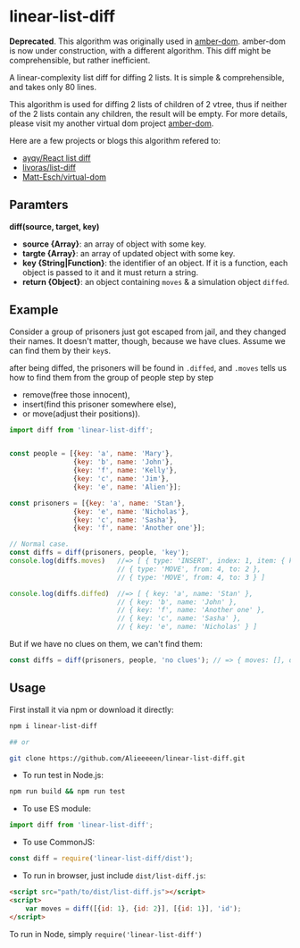 # linear-list-diff

**Deprecated**. This algorithm was originally used in [amber-dom](https://github.com/Alieeeeen/amber-dom). amber-dom is now under construction, with a different algorithm. This diff might be comprehensible, but rather inefficient.

A linear-complexity list diff for diffing 2 lists. It is simple & comprehensible, and takes only 80 lines.

This algorithm is used for diffing 2 lists of children of 2 vtree, thus if neither of the 2 lists contain any children, the result will be empty. For more details, please visit my another virtual dom project [amber-dom](https://github.com/Alieeeeen/amber-dom).

Here are a few projects or blogs this algorithm refered to:

- [ayqy/React list diff](http://www.ayqy.net/blog/react-list-diff/)
- [livoras/list-diff](https://github.com/livoras/list-diff)
- [Matt-Esch/virtual-dom](https://github.com/Matt-Esch/virtual-dom)

## Paramters
**diff(source, target, key)**

- **source {Array}**: an array of object with some key.
- **targte {Array}**: an array of updated object with some key.
- **key {String|Function}**: the identifier of an object. If it is a function, each object is passed to it and it must return a string.
- **return {Object}**: an object containing `moves` & a simulation object `diffed`.

## Example
Consider a group of prisoners just got escaped from jail, and they changed their names.
It doesn't matter, though, because we have clues. Assume we can find them by their `key`s.

after being diffed, the prisoners will be found in `.diffed`, and `.moves` tells us how to find them from the group of people step by step

- remove(free those innocent),
- insert(find this prisoner somewhere else),
- or move(adjust their positions)).

```js
import diff from 'linear-list-diff';


const people = [{key: 'a', name: 'Mary'},
                {key: 'b', name: 'John'},
                {key: 'f', name: 'Kelly'},
                {key: 'c', name: 'Jim'},
                {key: 'e', name: 'Alien'}];

const prisoners = [{key: 'a', name: 'Stan'},
                {key: 'e', name: 'Nicholas'},
                {key: 'c', name: 'Sasha'},
                {key: 'f', name: 'Another one'}];

// Normal case.
const diffs = diff(prisoners, people, 'key');
console.log(diffs.moves)   //=> [ { type: 'INSERT', index: 1, item: { key: 'b', name: 'John' } },
                           // { type: 'MOVE', from: 4, to: 2 },
                           // { type: 'MOVE', from: 4, to: 3 } ]

console.log(diffs.diffed)  //=> [ { key: 'a', name: 'Stan' },
                           // { key: 'b', name: 'John' },
                           // { key: 'f', name: 'Another one' },
                           // { key: 'c', name: 'Sasha' },
                           // { key: 'e', name: 'Nicholas' } ]
```
But if we have no clues on them, we can't find them:
```js
const diffs = diff(prisoners, people, 'no clues'); // => { moves: [], diffed: prisoners }
```

## Usage
First install it via npm or download it directly:

```bash
npm i linear-list-diff

## or

git clone https://github.com/Alieeeeen/linear-list-diff.git
```

- To run test in Node.js:

```bash
npm run build && npm run test
```

- To use ES module:

```js
import diff from 'linear-list-diff';
```

- To use CommonJS:

```js
const diff = require('linear-list-diff/dist');
```

- To run in browser, just include `dist/list-diff.js`:

```html
<script src="path/to/dist/list-diff.js"></script>
<script>
    var moves = diff([{id: 1}, {id: 2}], [{id: 1}], 'id');
</script>
```

To run in Node, simply `require('linear-list-diff')`
